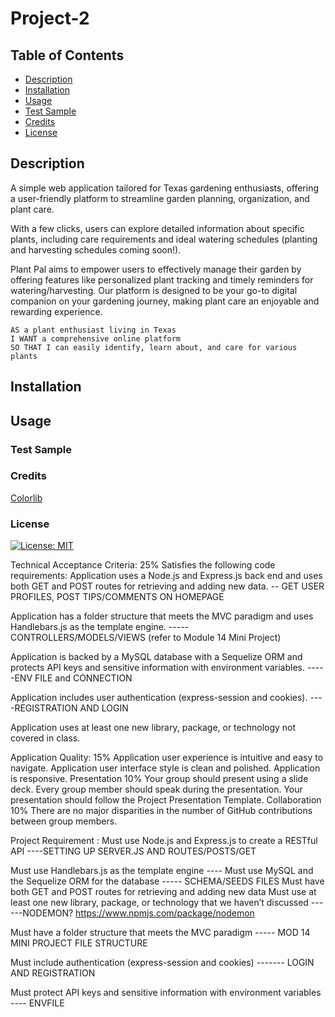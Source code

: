 # Project-2

## Table of Contents

- [Description](#description)
- [Installation](#installation)
- [Usage](#usage)
- [Test Sample](#test-sample)
- [Credits](#credits)
- [License](#license)

## Description

A simple web application tailored for Texas gardening enthusiasts, offering a user-friendly platform to streamline garden planning, organization, and plant care. 

With a few clicks, users can explore detailed information about specific plants, including care requirements and ideal watering schedules (planting and harvesting schedules coming soon!). 

Plant Pal aims to empower users to effectively manage their garden by offering features like personalized plant tracking and timely reminders for watering/harvesting. Our platform is designed to be your go-to digital companion on your gardening journey, making plant care an enjoyable and rewarding experience.

``````
AS a plant enthusiast living in Texas
I WANT a comprehensive online platform
SO THAT I can easily identify, learn about, and care for various plants
``````

## Installation

## Usage

### Test Sample

### Credits

[Colorlib](https://colorlib.com/wp/free-bootstrap-registration-forms/)

### License

[![License: MIT](https://img.shields.io/badge/License-MIT-yellow.svg)](https://opensource.org/licenses/MIT)




Technical Acceptance Criteria: 25%
Satisfies the following code requirements:
Application uses a Node.js and Express.js back end and uses both GET and POST routes for retrieving and adding new data. -- GET USER PROFILES, POST TIPS/COMMENTS ON HOMEPAGE

Application has a folder structure that meets the MVC paradigm and uses Handlebars.js as the template engine. ----- CONTROLLERS/MODELS/VIEWS (refer to Module 14 Mini Project)

Application is backed by a MySQL database with a Sequelize ORM and protects API keys and sensitive information with environment variables.  -----ENV FILE and CONNECTION

Application includes user authentication (express-session and cookies). ----REGISTRATION AND LOGIN

Application uses at least one new library, package, or technology not covered in class.


Application Quality: 15%
Application user experience is intuitive and easy to navigate.
Application user interface style is clean and polished.
Application is responsive.
Presentation 10%
Your group should present using a slide deck.
Every group member should speak during the presentation.
Your presentation should follow the Project Presentation Template.
Collaboration 10%
There are no major disparities in the number of GitHub contributions between group members.

Project Requirement : Must use Node.js and Express.js to create a RESTful API ----SETTING UP SERVER.JS AND ROUTES/POSTS/GET 

Must use Handlebars.js as the template engine ---- 
Must use MySQL and the Sequelize ORM for the database ----- SCHEMA/SEEDS FILES
Must have both GET and POST routes for retrieving and adding new data 
Must use at least one new library, package, or technology that we haven’t discussed ------NODEMON? https://www.npmjs.com/package/nodemon

Must have a folder structure that meets the MVC paradigm ----- MOD 14 MINI PROJECT FILE STRUCTURE

Must include authentication (express-session and cookies) ------- LOGIN AND REGISTRATION

Must protect API keys and sensitive information with environment variables ---- ENVFILE
